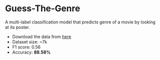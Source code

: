 # Guess-The-Genre

A multi-label classification model that predicts genre of a movie by looking at its poster.

- Download the data from [here](https://www.cs.ccu.edu.tw/~wtchu/projects/MoviePoster/index.html)
- Dataset size: ~7k
- F1 score: 0.56
- Accuracy: <b>88.58%</b>
